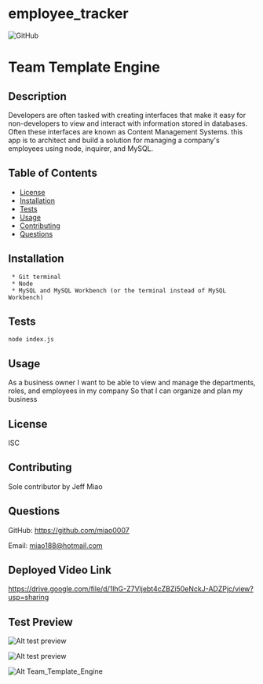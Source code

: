 # employee_tracker

![GitHub](https://img.shields.io/badge/license-MIT-blue)

# Team Template Engine

## Description

Developers are often tasked with creating interfaces that make it easy for non-developers to view and interact with information stored in databases. Often these interfaces are known as Content Management Systems. this app is to architect and build a solution for managing a company's employees using node, inquirer, and MySQL.

## Table of Contents

- [License](#license)
- [Installation](#installation)
- [Tests](#tests)
- [Usage](#usage)
- [Contributing](#contribution)
- [Questions](#questions)

## Installation

```
 * Git terminal
 * Node
 * MySQL and MySQL Workbench (or the terminal instead of MySQL Workbench)
```

## Tests

`node index.js`

## Usage

As a business owner
I want to be able to view and manage the departments, roles, and employees in my company
So that I can organize and plan my business

## License

ISC

## Contributing

Sole contributor by Jeff Miao

## Questions

GitHub: https://github.com/miao0007

Email: miao188@hotmail.com

## Deployed Video Link

https://drive.google.com/file/d/1lhG-Z7Vljebt4cZBZi50eNckJ-ADZPjc/view?usp=sharing

## Test Preview

![Alt test preview](./Assets/input2.png)

![Alt test preview](./Assets/output.png)

![Alt Team_Template_Engine](./Assets/teamPage.png)
